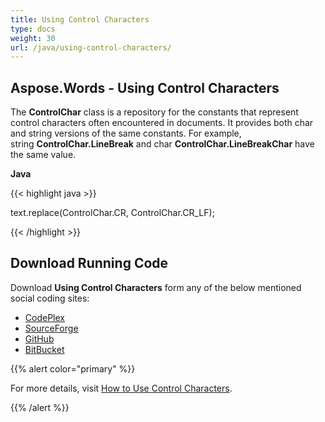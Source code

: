 ```yaml
---
title: Using Control Characters
type: docs
weight: 30
url: /java/using-control-characters/
---
```


## **Aspose.Words - Using Control Characters**
The **ControlChar** class is a repository for the constants that represent control characters often encountered in documents. It provides both char and string versions of the same constants. For example, string **ControlChar.LineBreak** and char **ControlChar.LineBreakChar** have the same value.

**Java**

{{< highlight java >}}

 text.replace(ControlChar.CR, ControlChar.CR_LF);

{{< /highlight >}}
## **Download Running Code**
Download **Using Control Characters** form any of the below mentioned social coding sites:

- [CodePlex](https://asposeapachepoi.codeplex.com/downloads/get/968968)
- [SourceForge](http://sourceforge.net/projects/asposeforapachepoi/files/Aspose.Words%20Features%20Not%20in%20Apache%20POI%20WP/Using%20Control%20Characters%20%28Aspose.Words%29.zip/download)
- [GitHub](https://github.com/asposemarketplace/Aspose_for_Apache_POI/releases/download/More-Features-in-Aspose.Words-v1.3/Using.Control.Characters.Aspose.Words.zip)
- [BitBucket](https://bitbucket.org/asposemarketplace/aspose-for-apache-poi/downloads/Using%20Control%20Characters%20\(Aspose.Words\).zip)

{{% alert color="primary" %}} 

For more details, visit [How to Use Control Characters](/words/java/working-with-content-control-sdt/#workingwithcontentcontrolsdt-howtousecontrolcharacters).

{{% /alert %}}
